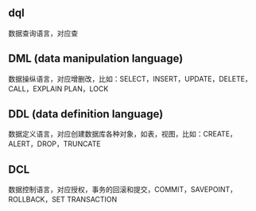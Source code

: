 ## dql 
数据查询语言，对应查



## DML (data manipulation language)

数据操纵语言，对应增删改，比如：SELECT，INSERT，UPDATE，DELETE，CALL，EXPLAIN PLAN，LOCK



## DDL (data definition language)

数据定义语言，对应创建数据库各种对象，如表，视图，比如：CREATE，ALERT，DROP，TRUNCATE



## DCL

数据控制语言，对应授权，事务的回滚和提交，COMMIT，SAVEPOINT，ROLLBACK，SET TRANSACTION